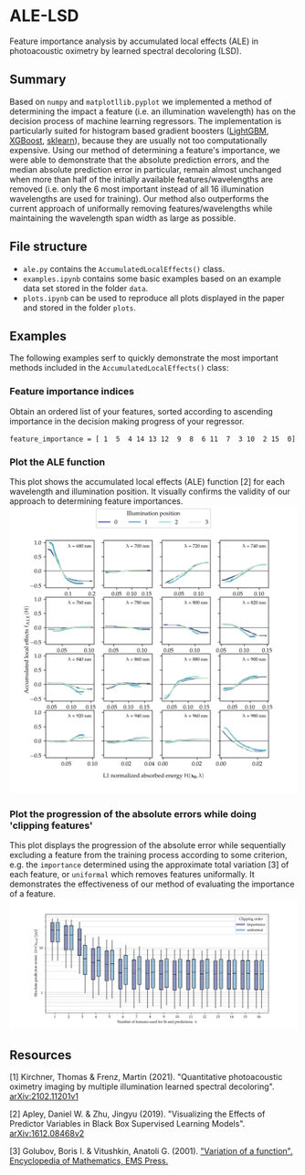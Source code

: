 # ALE-LSD
Feature importance analysis by accumulated local effects (ALE) in photoacoustic oximetry by learned spectral decoloring (LSD).
## Summary
Based on `numpy` and `matplotllib.pyplot` we implemented a method of determining the impact a feature (i.e. an illumination wavelength) has on the decision process of machine learning regressors. The implementation is particularly suited for histogram based gradient boosters ([LightGBM](https://lightgbm.readthedocs.io/en/latest/pythonapi/lightgbm.LGBMRegressor.html), [XGBoost](https://xgboost.readthedocs.io/en/latest/python/python_api.html), [sklearn](https://scikit-learn.org/stable/modules/generated/sklearn.ensemble.HistGradientBoostingRegressor.html)), because they are usually not too computationally expensive. Using our method of determining a feature's importance, we were able to demonstrate that the absolute prediction errors, and the median absolute prediction error in particular, remain almost unchanged when more than half of the initially available features/wavelengths are removed (i.e. only the 6 most important instead of all 16 illumination wavelengths are used for training). Our method also outperforms the current approach of uniformally removing features/wavelengths while maintaining the wavelength span width as large as possible.
## File structure
* `ale.py` contains the `AccumulatedLocalEffects()` class.
* `examples.ipynb` contains some basic examples based on an example data set stored in the folder `data`.
* `plots.ipynb` can be used to reproduce all plots displayed in the paper and stored in the folder `plots`.
## Examples
The following examples serf to quickly demonstrate the most important methods included in the `AccumulatedLocalEffects()` class:
### Feature importance indices
Obtain an ordered list of your features, sorted according to ascending importance in the decision making progress of your regressor.

    feature_importance = [ 1  5  4 14 13 12  9  8  6 11  7  3 10  2 15  0]

### Plot the ALE function
This plot shows the accumulated local effects (ALE) function [2] for each wavelength and illumination position. It visually confirms the validity of our approach to determining feature importances.
![ALE_function example](/plots/EXAMPLE_ALE_function.png)
### Plot the progression of the absolute errors while doing 'clipping features'
This plot displays the progression of the absolute error while sequentially excluding a feature from the training process according to some criterion, e.g. the `importance` determined using the approximate total variation [3] of each feature, or `uniformal` which removes features uniformally. It demonstrates the effectiveness of our method of evaluating the importance of a feature.
![feature clipping example](/plots/EXAMPLE_FEATCLIP_importance-uniformal.png)
## Resources
[1] Kirchner, Thomas & Frenz, Martin (2021). "Quantitative photoacoustic oximetry imaging by multiple illumination learned spectral decoloring". [arXiv:2102.11201v1](https://arxiv.org/abs/2102.11201)

[2] Apley, Daniel W. & Zhu, Jingyu (2019). "Visualizing the Effects of Predictor Variables in Black Box Supervised Learning Models". [arXiv:1612.08468v2](https://arxiv.org/abs/1612.08468)

[3] Golubov, Boris I. & Vitushkin, Anatoli G. (2001). ["Variation of a function". Encyclopedia of Mathematics, EMS Press.](https://encyclopediaofmath.org/index.php?title=Variation_of_a_function)
